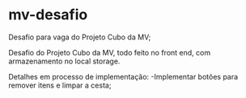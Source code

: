# mv-desafio
Desafio para vaga do Projeto Cubo da MV;

Desafio do Projeto Cubo da MV, todo feito no front end, com armazenamento no local storage.

Detalhes em processo de implementação:
-Implementar botões para remover itens e limpar a cesta;
